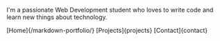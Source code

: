 I'm a passionate Web Development student who loves to write code and learn new things about technology.

[Home]{/markdown-portfolio/}
[Projects]{projects}
[Contact]{contact}